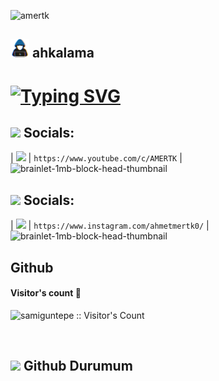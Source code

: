 ![amertk](https://user-images.githubusercontent.com/116187665/208735198-985436aa-710e-4c27-b548-d51f60ad829e.jpg)


## <picture><img src = "https://github.com/0xAbdulKhalid/0xAbdulKhalid/raw/main/assets/mdImages/about_me.gif" width = 30px></picture> **ahkalama**
# <a href="https://github.com/ahkalama"><img src="https://readme-typing-svg.herokuapp.com?font=Teko&size=40&color=9F0000C0&width=435&lines=Ahmet+Mert+Kalaman+Github+Hosgeldin;42+Kocaeli+Ogrencisi" alt="Typing SVG" /></a>


## <img src="https://github.com/TheDudeThatCode/TheDudeThatCode/blob/master/Assets/Earth.gif" width="24px">  **Socials:** 
| <img src="https://img.shields.io/badge/YouTube-FF0000?style=for-the-badge&logo=youtube&logoColor=white" />                 | `https://www.youtube.com/c/AMERTK`                 | ![brainlet-1mb-block-head-thumbnail](https://user-images.githubusercontent.com/116187665/208735733-c4c64e68-de9b-4454-b906-b6325400d29e.jpg)

## <img src="https://github.com/TheDudeThatCode/TheDudeThatCode/blob/master/Assets/Earth.gif" width="24px">  **Socials:**
| <img src="https://img.shields.io/badge/Instagram-E4405F?style=for-the-badge&logo=instagram&logoColor=white" />                 | `https://www.instagram.com/ahmetmertk0/`                 | ![brainlet-1mb-block-head-thumbnail](https://user-images.githubusercontent.com/116187665/208735733-c4c64e68-de9b-4454-b906-b6325400d29e.jpg)




## Github
<h4 align="left">Visitor's count 👀</h4>
<p align="left"><img src="https://profile-counter.glitch.me/{samiguntepe}/count.svg" alt="samiguntepe :: Visitor's Count" /></p>
<br/>

## <img src="https://media.giphy.com/media/iY8CRBdQXODJSCERIr/giphy.gif" width="30"><b> **Github Durumum** </b>

 <p><img width="494" src="https://github-readme-stats.vercel.app/api/top-langs/?username=ahkalama&amp;theme=swift&amp;hide_border=true&amp;include_all_commits=false&amp;count_private=false&amp;layout=compact" alt=""><br/></p>

  <p><img src="https://github-readme-stats.vercel.app/api?username=ahkalama&amp;theme=swift&amp;hide_border=true&amp;include_all_commits=false&amp;count_private=false" alt=""><br/></p>

<p><img src="https://github-readme-streak-stats.herokuapp.com/?user=ahkalama&amp;theme=swift&amp;hide_border=true" alt=""></p>
